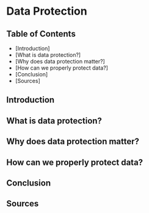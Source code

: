 # Data Protection

## Table of Contents

- [Introduction]
- [What is data protection?]
- [Why does data protection matter?]
- [How can we properly protect data?]
- [Conclusion]
- [Sources]

## Introduction

## What is data protection?

## Why does data protection matter?

## How can we properly protect data?

## Conclusion

## Sources
